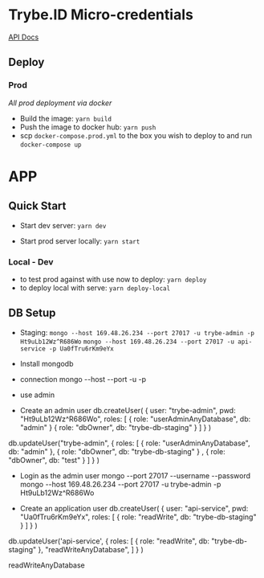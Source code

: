 # Trybe.ID Micro-credentials

[API Docs]()

## Deploy

### Prod

*All prod deployment via docker*

* Build the image: `yarn build`
* Push the image to docker hub: `yarn push`
* scp `docker-compose.prod.yml` to the box you wish to deploy to and run `docker-compose up`

# APP

## Quick Start

* Start dev server: `yarn dev`

* Start prod server locally: `yarn start`

### Local - Dev

* to test prod against with use now to deploy: `yarn deploy`
* to deploy local with serve: `yarn deploy-local`   

## DB Setup
* Staging:
    `mongo --host 169.48.26.234 --port 27017 -u trybe-admin -p Ht9uLb12Wz^R686Wo`
    `mongo --host 169.48.26.234 --port 27017 -u api-service -p Ua0fTru6rKm9eYx`

* Install mongodb
* connection mongo --host <ip> --port <port> -u <username> -p <password>
* use admin
* Create an admin user
db.createUser(
 {
   user: "trybe-admin",
   pwd: "Ht9uLb12Wz^R686Wo",
   roles: [ 
       { role: "userAdminAnyDatabase", db: "admin" } 
       { role: "dbOwner", db: "trybe-db-staging" } 
    ]
 }
)

db.updateUser("trybe-admin",
 {
   roles: [ 
       { role: "userAdminAnyDatabase", db: "admin" },
       { role: "dbOwner", db: "trybe-db-staging" } ,
       { role: "dbOwner", db: "test" } 
    ]
 }
)

* Login as the admin user
mongo --port 27017 --username <trybe-admin> --password <pass>
mongo --host 169.48.26.234 --port 27017 -u trybe-admin -p Ht9uLb12Wz^R686Wo


* Create an application user
db.createUser(
  {
    user: "api-service",
    pwd: "Ua0fTru6rKm9eYx",
    roles: [ 
        { role: "readWrite", db: "trybe-db-staging" }
    ]
  }
)


db.updateUser('api-service',
  {
    roles: [ 
        { role: "readWrite", db: "trybe-db-staging" },
        "readWriteAnyDatabase",
    ]
  }
)

readWriteAnyDatabase
